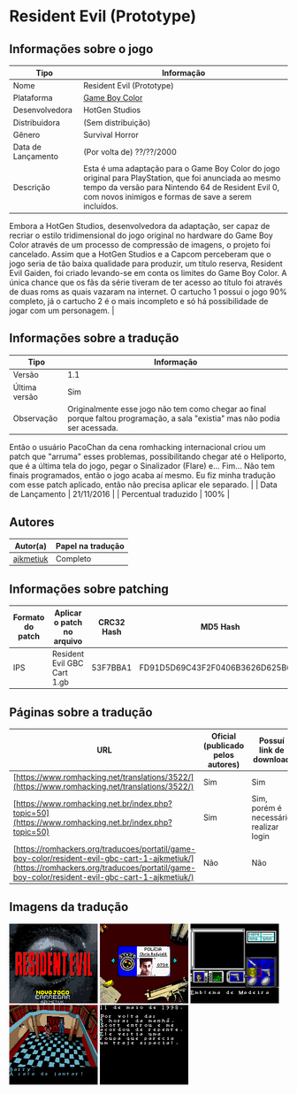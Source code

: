 # Resident Evil (Prototype)

## Informações sobre o jogo

| Tipo | Informação |
| ----------- | ----------- |
| Nome | Resident Evil \(Prototype\) |
| Plataforma | [Game Boy Color](../) |
| Desenvolvedora | HotGen Studios |
| Distribuidora | (Sem distribuição) |
| Gênero | Survival Horror |
| Data de Lançamento | (Por volta de) ??/??/2000 |
| Descrição | Esta é uma adaptação para o Game Boy Color do jogo original para PlayStation, que foi anunciada ao mesmo tempo da versão para Nintendo 64 de Resident Evil 0, com novos inimigos e formas de save a serem incluídos\.
Embora a HotGen Studios, desenvolvedora da adaptação, ser capaz de recriar o estilo tridimensional do jogo original no hardware do Game Boy Color através de um processo de compressão de imagens, o projeto foi cancelado\.
Assim que a HotGen Studios e a Capcom perceberam que o jogo seria de tão baixa qualidade para produzir, um título reserva, Resident Evil Gaiden, foi criado levando\-se em conta os limites do Game Boy Color\.
A única chance que os fãs da série tiveram de ter acesso ao título foi através de duas roms as quais vazaram na internet\.
O cartucho 1 possui o jogo 90% completo, já o cartucho 2 é o mais incompleto e só há possibilidade de jogar com um personagem\. |

## Informações sobre a tradução

| Tipo | Informação |
| ----------- | ----------- |
| Versão | 1\.1 |
| Última versão | Sim |
| Observação | Originalmente esse jogo não tem como chegar ao final porque faltou programação, a sala &quot;existia&quot; mas não podia ser acessada\. 
Então o usuário PacoChan da cena romhacking internacional criou um patch que &quot;arruma&quot; esses problemas, possibilitando chegar até o Heliporto, que é a última tela do jogo, pegar o Sinalizador \(Flare\) e\.\.\. Fim\.\.\. 
Não tem finais programados, então o jogo acaba aí mesmo\. Eu fiz minha tradução com esse patch aplicado, então não precisa aplicar ele separado\. |
| Data de Lançamento | 21/11/2016 |
| Percentual traduzido | 100% |

## Autores

| Autor(a) | Papel na tradução |
| ----------- | ----------- |
| [ajkmetiuk](../../../autores/ajkmetiuk/) | Completo |

## Informações sobre patching

| Formato do patch | Aplicar o patch no arquivo | CRC32 Hash | MD5 Hash |
| ----------- | ----------- | ----------- | ----------- |
| IPS | Resident Evil GBC Cart 1\.gb | 53F7BBA1 | FD91D5D69C43F2F0406B3626D625B6E6 |

## Páginas sobre a tradução

| URL | Oficial (publicado pelos autores) | Possuí link de download |
| ----------- | ----------- | ----------- |
| [https://www.romhacking.net/translations/3522/](https://www.romhacking.net/translations/3522/) | Sim | Sim |
| [https://www.romhacking.net.br/index.php?topic=50](https://www.romhacking.net.br/index.php?topic=50) | Sim | Sim, porém é necessário realizar login |
| [https://romhackers.org/traducoes/portatil/game-boy-color/resident-evil-gbc-cart-1-ajkmetiuk/](https://romhackers.org/traducoes/portatil/game-boy-color/resident-evil-gbc-cart-1-ajkmetiuk/) | Não | Não |

## Imagens da tradução

![Imagem de exemplo da tradução 1](1.png)
![Imagem de exemplo da tradução 2](2.png)
![Imagem de exemplo da tradução 3](3.png)
![Imagem de exemplo da tradução 4](4.png)
![Imagem de exemplo da tradução 5](5.png)